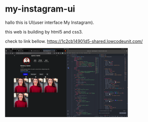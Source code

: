 # my-instagram-ui

hallo this is UI(user interface My Instagram).

this web is building by html5 and css3.

check to link bellow.
https://1c2cb14901d5-shared.lowcodeunit.com/

<img style="width: 80%" src="https://raw.githubusercontent.com/suandedev/my-instagram-ui/main/Screenshot%20from%202022-11-02%2002-15-25.png?token=GHSAT0AAAAAAB2HHQUFSOL2CPJ7Y7XRXWRQY3BP2IA"/>
